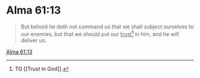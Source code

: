# Alma 61:13

> But behold he doth not command us that we shall subject ourselves to our enemies, but that we should put our <u>trust</u>[^a] in him, and he will deliver us.

[Alma 61:13](https://www.churchofjesuschrist.org/study/scriptures/bofm/alma/61?lang=eng&id=p13#p13)


[^a]: TG [[Trust in God]].
